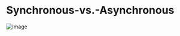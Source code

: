 # Synchronous-vs.-Asynchronous

![image](https://github.com/user-attachments/assets/80f6ae21-7d11-48d0-b9ed-ce9e0374fb75)


